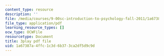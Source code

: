 ```yaml
---
content_type: resource
description: ''
file: /media/courses/9-00sc-introduction-to-psychology-fall-2011/1a67387a4ffc1c3d6b373ca2df5d9c9d_MYMYXhR2Ppw.pdf
file_type: application/pdf
learning_resource_types: []
ocw_type: OCWFile
resourcetype: Document
title: 3play pdf file
uid: 1a67387a-4ffc-1c3d-6b37-3ca2df5d9c9d
---
```

